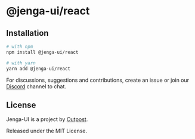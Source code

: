 # @jenga-ui/react

## Installation

```sh
# with npm
npm install @jenga-ui/react

# with yarn
yarn add @jenga-ui/react
```

For discussions, suggestions and contributions, create an issue or join our [Discord](https://discord.gg/sHnHPnAPZj) channel to chat.

## License

Jenga-UI is a project by [Outpost](https://outpost.run).

Released under the MIT License.
